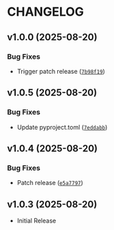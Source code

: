 # CHANGELOG

<!-- version list -->

## v1.0.0 (2025-08-20)

### Bug Fixes

- Trigger patch release
  ([`7b98f19`](https://github.com/lorerlrolerl/geow/commit/7b98f1981ed793e67e3004736ec0384c74dcd762))


## v1.0.5 (2025-08-20)

### Bug Fixes

- Update pyproject.toml
  ([`7eddabb`](https://github.com/lorerlrolerl/geow/commit/7eddabb1aeba808eb9382f8d0cf371038f38c57d))


## v1.0.4 (2025-08-20)

### Bug Fixes

- Patch release
  ([`e5a7797`](https://github.com/lorerlrolerl/geow/commit/e5a77971b95e364954c00a373c50cadbc527d86a))


## v1.0.3 (2025-08-20)

- Initial Release
